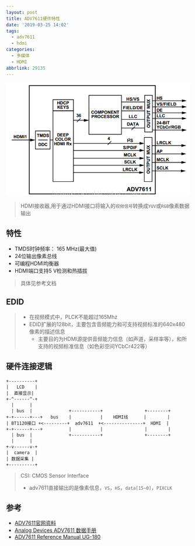 ```yaml
---
layout: post
title: ADV7611硬件特性
date: '2019-03-25 14:02'
tags:
  - adv7611
  - hdmi
categories:
  - 多媒体
  - HDMI
abbrlink: 29135
---
```


![adv7611_function_diagram](/images/2019/03/adv7611_function_diagram.png)
> HDMI接收器,用于通过HDMI接口将输入的`视频信号`转换成`YUV`或`RGB`像素数据输出

<!--more-->

## 特性

- TMDS时钟频率： 165 MHz(最大值)
- 24位输出像素总线
- 可编程HDMI均衡器
- HDMI端口支持5 V检测和热插拔
>具体见参考文档

## EDID

> - 在视频模式中，PLCK不能超过165Mhz
> - EDID扩展的128bit，主要包含音频能力和可支持视频标准的640x480像素的描述信息
>   - 主要目的为HDMI源提供音频能力信息（如声道，采样率等），和所支持的视频标准信息（如色彩空间YCbCr422等）


## 硬件连接逻辑

```
+----------+
|   LCD    |
|  直接显示|
+-^------^-+
  |      |
  | bus  |              +-----------+                +--------+
+-+------+---+   bus    |           |    HDMI线      |        |
| BT1120接口 +<---------+  adv7611  +<---------------+  HDMI  |
+-+------+---+          |           |                |        |
  | bus  |              +-----------+                +--------+
  |      |
+-v------v-+
|  camera  |
| 数据采集 |
+----------+
```
> CSI: CMOS Sensor Interface
> - adv7611直接输出的是像素信息，`VS`，`HS`，`data[15~0]`，`PIXCLK`


## 参考

* [ADV7611官网资料](https://www.analog.com/cn/products/adv7611.html#product-overview)
* [Analog Devices ADV7611 数据手册](https://www.tonylabs.com/downloads/datasheet/analog-devices-adv7611-datasheet)
* [ADV7611 Reference Manual UG-180](https://www.analog.com/media/en/technical-documentation/user-guides/UG-180.pdf)
